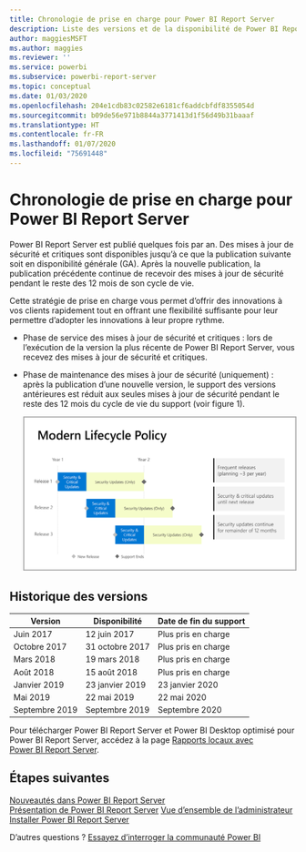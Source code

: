 ```yaml
---
title: Chronologie de prise en charge pour Power BI Report Server
description: Liste des versions et de la disponibilité de Power BI Report Server.
author: maggiesMSFT
ms.author: maggies
ms.reviewer: ''
ms.service: powerbi
ms.subservice: powerbi-report-server
ms.topic: conceptual
ms.date: 01/03/2020
ms.openlocfilehash: 204e1cdb83c02582e6181cf6addcbfdf8355054d
ms.sourcegitcommit: b09de56e971b8844a3771413d1f56d49b31baaaf
ms.translationtype: HT
ms.contentlocale: fr-FR
ms.lasthandoff: 01/07/2020
ms.locfileid: "75691448"
---
```

# <a name="support-timeline-for-power-bi-report-server"></a>Chronologie de prise en charge pour Power BI Report Server

Power BI Report Server est publié quelques fois par an. Des mises à jour de sécurité et critiques sont disponibles jusqu’à ce que la publication suivante soit en disponibilité générale (GA). Après la nouvelle publication, la publication précédente continue de recevoir des mises à jour de sécurité pendant le reste des 12 mois de son cycle de vie.

Cette stratégie de prise en charge vous permet d’offrir des innovations à vos clients rapidement tout en offrant une flexibilité suffisante pour leur permettre d’adopter les innovations à leur propre rythme.

* Phase de service des mises à jour de sécurité et critiques : lors de l’exécution de la version la plus récente de Power BI Report Server, vous recevez des mises à jour de sécurité et critiques.
* Phase de maintenance des mises à jour de sécurité (uniquement) : après la publication d’une nouvelle version, le support des versions antérieures est réduit aux seules mises à jour de sécurité pendant le reste des 12 mois du cycle de vie du support (voir figure 1).

    ![Graphique illustrant la plage de temps de prise en charge](media/support-timeline/report-server-support-timeline-overall.png)

## <a name="version-history"></a>Historique des versions

| **Version** | **Disponibilité** | **Date de fin du support** |
| --- | --- | --- |
| Juin 2017 |12 juin 2017 |Plus pris en charge |
| Octobre 2017 |31 octobre 2017 | Plus pris en charge |
| Mars 2018 | 19 mars 2018 | Plus pris en charge |
| Août 2018 | 15 août 2018 | Plus pris en charge |
| Janvier 2019 | 23 janvier 2019 | 23 janvier 2020 |
| Mai 2019 | 22 mai 2019 | 22 mai 2020 |
| Septembre 2019 | Septembre 2019 | Septembre 2020 

Pour télécharger Power BI Report Server et Power BI Desktop optimisé pour Power BI Report Server, accédez à la page [Rapports locaux avec Power BI Report Server](https://powerbi.microsoft.com/report-server/).

## <a name="next-steps"></a>Étapes suivantes
[Nouveautés dans Power BI Report Server](whats-new.md)  
[Présentation de Power BI Report Server](get-started.md)
[Vue d’ensemble de l’administrateur](admin-handbook-overview.md)  
[Installer Power BI Report Server](install-report-server.md)  

D’autres questions ? [Essayez d’interroger la communauté Power BI](https://community.powerbi.com/)